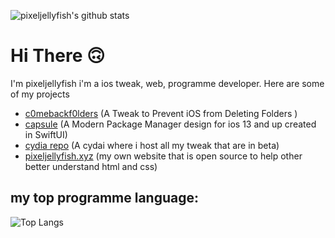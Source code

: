 ![pixeljellyfish's github stats](https://github-profile-stats.vercel.app/api?username=devpixel12&count_private=true&&theme=algolia&show_icons=true&show_owner)

# Hi There 🙃

I'm pixeljellyfish i'm a ios tweak, web, programme developer. Here are some of my projects

  - [c0mebackf0lders](https://github.com/devpixel12/c0mebackF0lders) (A Tweak to Prevent iOS from Deleting Folders )
  - [capsule](http://web.capsule.live/) (A Modern Package Manager design for ios 13 and up created in SwiftUI)
  - [cydia repo](https://github.com/devpixel12/repo) (A cydai where i host  all my tweak that are in beta)
  - [pixeljellyfish.xyz](https://github.com/devpixel12/pixeljellyfish.xyz) (my own website that is open source to help other better understand html and css)


## my top programme language:
![Top Langs](https://github-profile-stats.vercel.app/api/top-langs/?username=devpixel12&layout=compact&theme=algolia)
